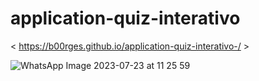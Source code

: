 # application-quiz-interativo 
 
< https://b00rges.github.io/application-quiz-interativo-/ > 

![WhatsApp Image 2023-07-23 at 11 25 59](https://github.com/B00rges/application-quiz-interativo-/assets/123204710/60a4871d-8db9-40c3-a327-356b5f64ba05)
